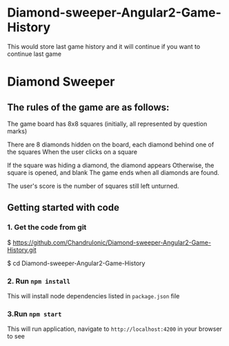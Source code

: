 # Diamond-sweeper-Angular2-Game-History
This would store last game history and it will continue if you want to continue last game


# Diamond Sweeper

## The rules of the game are as follows:

The game board has 8x8 squares (initially, all represented by question marks)

There are 8 diamonds hidden on the board, each diamond behind one of the squares
When the user clicks on a square

If the square was hiding a diamond, the diamond appears
Otherwise, the square is opened, and blank
The game ends when all diamonds are found. 

The user's score is the number of squares still left unturned.



## Getting started with code





### 1. Get the code from git



$ https://github.com/ChandruIonic/Diamond-sweeper-Angular2-Game-History.git





$ cd Diamond-sweeper-Angular2-Game-History




### 2. Run `npm install`





This will install node dependencies listed in `package.json` file




### 3.Run `npm start`




This will run application, navigate to `http://localhost:4200` in your browser to see
